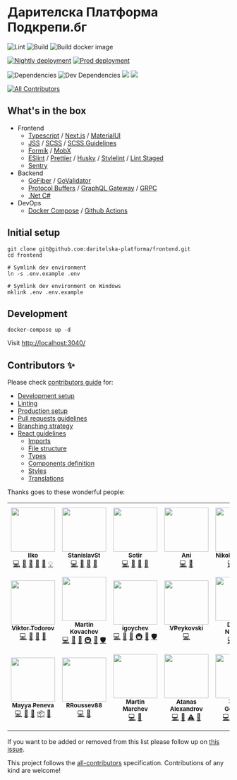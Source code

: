 # Дарителска Платформа Подкрепи.бг

![Lint](https://github.com/daritelska-platforma/frontend/workflows/Lint/badge.svg)
![Build](https://github.com/daritelska-platforma/frontend/workflows/Build/badge.svg)
![Build docker image](https://github.com/daritelska-platforma/frontend/workflows/Build%20docker%20image/badge.svg)

[![Nightly deployment](https://github.com/daritelska-platforma/frontend/actions/workflows/deploy-nightly.yml/badge.svg)](https://github.com/daritelska-platforma/frontend/actions/workflows/deploy-nightly.yml)
[![Prod deployment](https://github.com/daritelska-platforma/frontend/actions/workflows/deploy-prod.yml/badge.svg)](https://github.com/daritelska-platforma/frontend/actions/workflows/deploy-prod.yml)

![Dependencies](https://img.shields.io/david/daritelska-platforma/frontend?path=frontend)
![Dev Dependencies](https://img.shields.io/david/dev/daritelska-platforma/frontend?path=frontend)
![](https://img.shields.io/github/license/daritelska-platforma/frontend?path=frontend)
![](https://img.shields.io/github/issues/daritelska-platforma/frontend?path=frontend)

<!-- ALL-CONTRIBUTORS-BADGE:START - Do not remove or modify this section -->
[![All Contributors](https://img.shields.io/badge/all_contributors-21-orange.svg?style=flat-square)](#contributors-)
<!-- ALL-CONTRIBUTORS-BADGE:END -->

## What's in the box

- Frontend
  - [Typescript](https://www.typescriptlang.org/) / [Next.js](https://nextjs.org/) / [MaterialUI](https://material-ui.com/)
  - [JSS](https://cssinjs.org/?v=v10.5.1#react-jss-example) / [SCSS](https://sass-lang.com/) / [SCSS Guidelines](https://github.com/bjankord/stylelint-config-sass-guidelines)
  - [Formik](https://formik.org/) / [MobX](https://mobx.js.org/)
  - [ESlint](https://eslint.org/) / [Prettier](https://prettier.io/) / [Husky](https://github.com/typicode/husky) / [Stylelint](https://stylelint.io/) / [Lint Staged](https://github.com/okonet/lint-staged)
  - [Sentry](https://sentry.io/organizations/podkrepibg/)
- Backend
  - [GoFiber](https://gofiber.io/) / [GoValidator](https://github.com/asaskevich/govalidator)
  - [Protocol Buffers](https://developers.google.com/protocol-buffers) / [GraphQL Gateway](https://gqlgen.com/) / [GRPC](https://grpc.io/)
  - [.Net C#](https://docs.microsoft.com/en-us/dotnet/csharp/)
- DevOps
  - [Docker Compose](https://docs.docker.com/compose/) / [Github Actions](https://docs.github.com/en/free-pro-team@latest/actions/reference)

## Initial setup

```shell
git clone git@github.com:daritelska-platforma/frontend.git
cd frontend

# Symlink dev environment
ln -s .env.example .env

# Symlink dev environment on Windows
mklink .env .env.example
```

## Development

```shell
docker-compose up -d
```

Visit <http://localhost:3040/>

## Contributors ✨

Please check [contributors guide](https://github.com/daritelska-platforma/frontend/blob/master/CONTRIBUTING.md) for:

- [Development setup](https://github.com/daritelska-platforma/frontend/blob/master/CONTRIBUTING.md#development)
- [Linting](https://github.com/daritelska-platforma/frontend/blob/master/CONTRIBUTING.md#linting)
- [Production setup](https://github.com/daritelska-platforma/frontend/blob/master/CONTRIBUTING.md#production)
- [Pull requests guidelines](https://github.com/daritelska-platforma/frontend/blob/master/CONTRIBUTING.md#pull-requests)
- [Branching strategy](https://github.com/daritelska-platforma/frontend/blob/master/CONTRIBUTING.md#branching-strategy)
- [React guidelines](https://github.com/daritelska-platforma/frontend/blob/master/CONTRIBUTING.md#react-guidelines)
  - [Imports](https://github.com/daritelska-platforma/frontend/blob/master/CONTRIBUTING.md#imports)
  - [File structure](https://github.com/daritelska-platforma/frontend/blob/master/CONTRIBUTING.md#file-structure)
  - [Types](https://github.com/daritelska-platforma/frontend/blob/master/CONTRIBUTING.md#types)
  - [Components definition](https://github.com/daritelska-platforma/frontend/blob/master/CONTRIBUTING.md#components)
  - [Styles](https://github.com/daritelska-platforma/frontend/blob/master/CONTRIBUTING.md#styles)
  - [Translations](https://github.com/daritelska-platforma/frontend/blob/master/CONTRIBUTING.md#translations-i18n)

Thanks goes to these wonderful people:

<!-- ALL-CONTRIBUTORS-LIST:START - Do not remove or modify this section -->
<!-- prettier-ignore-start -->
<!-- markdownlint-disable -->
<table>
  <tr>
    <td align="center"><a href="https://stackoverflow.com/users/668245/kachar"><img src="https://avatars.githubusercontent.com/u/893608?v=4?s=100" width="100px;" alt=""/><br /><sub><b>Ilko</b></sub></a><br /><a href="https://github.com/daritelska-platforma/frontend/commits?author=kachar" title="Code">💻</a> <a href="https://github.com/daritelska-platforma/frontend/commits?author=kachar" title="Documentation">📖</a> <a href="https://github.com/daritelska-platforma/frontend/pulls?q=is%3Apr+reviewed-by%3Akachar" title="Reviewed Pull Requests">👀</a> <a href="#maintenance-kachar" title="Maintenance">🚧</a> <a href="https://github.com/daritelska-platforma/frontend/issues?q=author%3Akachar" title="Bug reports">🐛</a> <a href="#example-kachar" title="Examples">💡</a></td>
    <td align="center"><a href="http://stackoverflow.com/users/6163171/stanleys?tab=profile"><img src="https://avatars.githubusercontent.com/u/12186099?v=4?s=100" width="100px;" alt=""/><br /><sub><b>StanislavSt</b></sub></a><br /><a href="https://github.com/daritelska-platforma/frontend/commits?author=StanislavSt" title="Code">💻</a> <a href="https://github.com/daritelska-platforma/frontend/commits?author=StanislavSt" title="Documentation">📖</a> <a href="https://github.com/daritelska-platforma/frontend/pulls?q=is%3Apr+reviewed-by%3AStanislavSt" title="Reviewed Pull Requests">👀</a> <a href="#tool-StanislavSt" title="Tools">🔧</a></td>
    <td align="center"><a href="https://github.com/sotir-ls"><img src="https://avatars.githubusercontent.com/u/4455130?v=4?s=100" width="100px;" alt=""/><br /><sub><b>Sotir</b></sub></a><br /><a href="https://github.com/daritelska-platforma/frontend/commits?author=sotir-ls" title="Code">💻</a> <a href="https://github.com/daritelska-platforma/frontend/commits?author=sotir-ls" title="Documentation">📖</a> <a href="https://github.com/daritelska-platforma/frontend/pulls?q=is%3Apr+reviewed-by%3Asotir-ls" title="Reviewed Pull Requests">👀</a> <a href="#tool-sotir-ls" title="Tools">🔧</a></td>
    <td align="center"><a href="https://github.com/ani-kalpachka"><img src="https://avatars.githubusercontent.com/u/14351733?v=4?s=100" width="100px;" alt=""/><br /><sub><b>Ani</b></sub></a><br /><a href="https://github.com/daritelska-platforma/frontend/commits?author=ani-kalpachka" title="Code">💻</a> <a href="https://github.com/daritelska-platforma/frontend/commits?author=ani-kalpachka" title="Documentation">📖</a></td>
    <td align="center"><a href="https://github.com/Nikola-Andreev"><img src="https://avatars.githubusercontent.com/u/19424332?v=4?s=100" width="100px;" alt=""/><br /><sub><b>Nikola Andreev</b></sub></a><br /><a href="https://github.com/daritelska-platforma/frontend/commits?author=Nikola-Andreev" title="Code">💻</a> <a href="https://github.com/daritelska-platforma/frontend/commits?author=Nikola-Andreev" title="Documentation">📖</a> <a href="#tool-Nikola-Andreev" title="Tools">🔧</a></td>
    <td align="center"><a href="https://petkopavlovski.com/"><img src="https://avatars.githubusercontent.com/u/32264020?v=4?s=100" width="100px;" alt=""/><br /><sub><b>Pete Pavlovski</b></sub></a><br /><a href="https://github.com/daritelska-platforma/frontend/commits?author=arthas168" title="Code">💻</a> <a href="https://github.com/daritelska-platforma/frontend/commits?author=arthas168" title="Documentation">📖</a> <a href="https://github.com/daritelska-platforma/frontend/pulls?q=is%3Apr+reviewed-by%3Aarthas168" title="Reviewed Pull Requests">👀</a></td>
    <td align="center"><a href="https://github.com/uzuntonev"><img src="https://avatars.githubusercontent.com/u/51097961?v=4?s=100" width="100px;" alt=""/><br /><sub><b>Georgi Uzuntonev</b></sub></a><br /><a href="https://github.com/daritelska-platforma/frontend/commits?author=uzuntonev" title="Code">💻</a> <a href="https://github.com/daritelska-platforma/frontend/commits?author=uzuntonev" title="Documentation">📖</a> <a href="https://github.com/daritelska-platforma/frontend/pulls?q=is%3Apr+reviewed-by%3Auzuntonev" title="Reviewed Pull Requests">👀</a> <a href="#tool-uzuntonev" title="Tools">🔧</a></td>
  </tr>
  <tr>
    <td align="center"><a href="https://github.com/vikinatora"><img src="https://avatars.githubusercontent.com/u/29047760?v=4?s=100" width="100px;" alt=""/><br /><sub><b>Viktor Todorov</b></sub></a><br /><a href="https://github.com/daritelska-platforma/frontend/commits?author=vikinatora" title="Code">💻</a> <a href="https://github.com/daritelska-platforma/frontend/commits?author=vikinatora" title="Documentation">📖</a> <a href="https://github.com/daritelska-platforma/frontend/pulls?q=is%3Apr+reviewed-by%3Avikinatora" title="Reviewed Pull Requests">👀</a> <a href="#tool-vikinatora" title="Tools">🔧</a></td>
    <td align="center"><a href="http://www.nimasystems.com"><img src="https://avatars.githubusercontent.com/u/126405?v=4?s=100" width="100px;" alt=""/><br /><sub><b>Martin Kovachev</b></sub></a><br /><a href="https://github.com/daritelska-platforma/frontend/commits?author=miraclebg" title="Code">💻</a> <a href="https://github.com/daritelska-platforma/frontend/commits?author=miraclebg" title="Documentation">📖</a> <a href="#tool-miraclebg" title="Tools">🔧</a> <a href="#infra-miraclebg" title="Infrastructure (Hosting, Build-Tools, etc)">🚇</a> <a href="#maintenance-miraclebg" title="Maintenance">🚧</a> <a href="#security-miraclebg" title="Security">🛡️</a></td>
    <td align="center"><a href="https://github.com/igoychev"><img src="https://avatars.githubusercontent.com/u/7055304?v=4?s=100" width="100px;" alt=""/><br /><sub><b>igoychev</b></sub></a><br /><a href="https://github.com/daritelska-platforma/frontend/commits?author=igoychev" title="Code">💻</a> <a href="https://github.com/daritelska-platforma/frontend/commits?author=igoychev" title="Documentation">📖</a> <a href="#tool-igoychev" title="Tools">🔧</a> <a href="#infra-igoychev" title="Infrastructure (Hosting, Build-Tools, etc)">🚇</a> <a href="#maintenance-igoychev" title="Maintenance">🚧</a> <a href="#security-igoychev" title="Security">🛡️</a></td>
    <td align="center"><a href="https://github.com/VPeykovski"><img src="https://avatars.githubusercontent.com/u/22998082?v=4?s=100" width="100px;" alt=""/><br /><sub><b>VPeykovski</b></sub></a><br /><a href="https://github.com/daritelska-platforma/frontend/commits?author=VPeykovski" title="Code">💻</a></td>
    <td align="center"><a href="https://github.com/dimitur2204"><img src="https://avatars.githubusercontent.com/u/61479393?v=4?s=100" width="100px;" alt=""/><br /><sub><b>Dimitar Nizamov</b></sub></a><br /><a href="https://github.com/daritelska-platforma/frontend/commits?author=dimitur2204" title="Code">💻</a> <a href="https://github.com/daritelska-platforma/frontend/commits?author=dimitur2204" title="Documentation">📖</a> <a href="#tool-dimitur2204" title="Tools">🔧</a></td>
    <td align="center"><a href="https://github.com/xenry"><img src="https://avatars.githubusercontent.com/u/534600?v=4?s=100" width="100px;" alt=""/><br /><sub><b>Andrey Marchev</b></sub></a><br /><a href="https://github.com/daritelska-platforma/frontend/commits?author=xenry" title="Code">💻</a> <a href="https://github.com/daritelska-platforma/frontend/commits?author=xenry" title="Documentation">📖</a> <a href="#tool-xenry" title="Tools">🔧</a> <a href="#platform-xenry" title="Packaging/porting to new platform">📦</a> <a href="https://github.com/daritelska-platforma/frontend/pulls?q=is%3Apr+reviewed-by%3Axenry" title="Reviewed Pull Requests">👀</a></td>
    <td align="center"><a href="https://github.com/dianakarcheva"><img src="https://avatars.githubusercontent.com/u/47477592?v=4?s=100" width="100px;" alt=""/><br /><sub><b>dianakarcheva</b></sub></a><br /><a href="https://github.com/daritelska-platforma/frontend/commits?author=dianakarcheva" title="Code">💻</a> <a href="https://github.com/daritelska-platforma/frontend/commits?author=dianakarcheva" title="Documentation">📖</a> <a href="#tool-dianakarcheva" title="Tools">🔧</a> <a href="#platform-dianakarcheva" title="Packaging/porting to new platform">📦</a> <a href="https://github.com/daritelska-platforma/frontend/pulls?q=is%3Apr+reviewed-by%3Adianakarcheva" title="Reviewed Pull Requests">👀</a></td>
  </tr>
  <tr>
    <td align="center"><a href="https://github.com/mayapeneva"><img src="https://avatars.githubusercontent.com/u/25232447?v=4?s=100" width="100px;" alt=""/><br /><sub><b>Mayya Peneva</b></sub></a><br /><a href="https://github.com/daritelska-platforma/frontend/commits?author=mayapeneva" title="Code">💻</a> <a href="https://github.com/daritelska-platforma/frontend/commits?author=mayapeneva" title="Documentation">📖</a> <a href="#tool-mayapeneva" title="Tools">🔧</a> <a href="#platform-mayapeneva" title="Packaging/porting to new platform">📦</a> <a href="https://github.com/daritelska-platforma/frontend/pulls?q=is%3Apr+reviewed-by%3Amayapeneva" title="Reviewed Pull Requests">👀</a></td>
    <td align="center"><a href="https://github.com/RRoussev88"><img src="https://avatars.githubusercontent.com/u/32360024?v=4?s=100" width="100px;" alt=""/><br /><sub><b>RRoussev88</b></sub></a><br /><a href="https://github.com/daritelska-platforma/frontend/commits?author=RRoussev88" title="Code">💻</a> <a href="https://github.com/daritelska-platforma/frontend/commits?author=RRoussev88" title="Documentation">📖</a></td>
    <td align="center"><a href="https://github.com/marchev"><img src="https://avatars.githubusercontent.com/u/2691408?v=4?s=100" width="100px;" alt=""/><br /><sub><b>Martin Marchev</b></sub></a><br /><a href="https://github.com/daritelska-platforma/frontend/commits?author=marchev" title="Code">💻</a> <a href="https://github.com/daritelska-platforma/frontend/commits?author=marchev" title="Documentation">📖</a></td>
    <td align="center"><a href="https://atanas-alexandrov.de"><img src="https://avatars.githubusercontent.com/u/56699232?v=4?s=100" width="100px;" alt=""/><br /><sub><b>Atanas Alexandrov</b></sub></a><br /><a href="https://github.com/daritelska-platforma/frontend/commits?author=cupakob" title="Code">💻</a> <a href="https://github.com/daritelska-platforma/frontend/commits?author=cupakob" title="Documentation">📖</a> <a href="https://github.com/daritelska-platforma/frontend/commits?author=cupakob" title="Tests">⚠️</a> <a href="https://github.com/daritelska-platforma/frontend/issues?q=author%3Acupakob" title="Bug reports">🐛</a></td>
    <td align="center"><a href="https://github.com/tanyogeorgiev"><img src="https://avatars.githubusercontent.com/u/17822617?v=4?s=100" width="100px;" alt=""/><br /><sub><b>Tanyo Georgiev</b></sub></a><br /><a href="https://github.com/daritelska-platforma/frontend/commits?author=tanyogeorgiev" title="Code">💻</a> <a href="https://github.com/daritelska-platforma/frontend/commits?author=tanyogeorgiev" title="Documentation">📖</a> <a href="#tool-tanyogeorgiev" title="Tools">🔧</a> <a href="#platform-tanyogeorgiev" title="Packaging/porting to new platform">📦</a></td>
    <td align="center"><a href="https://github.com/stanimirdim92"><img src="https://avatars.githubusercontent.com/u/42135030?v=4?s=100" width="100px;" alt=""/><br /><sub><b>Stanimir Dimitrov</b></sub></a><br /><a href="https://github.com/daritelska-platforma/frontend/commits?author=stanimirdim92" title="Code">💻</a> <a href="https://github.com/daritelska-platforma/frontend/commits?author=stanimirdim92" title="Documentation">📖</a> <a href="#tool-stanimirdim92" title="Tools">🔧</a> <a href="#platform-stanimirdim92" title="Packaging/porting to new platform">📦</a> <a href="https://github.com/daritelska-platforma/frontend/commits?author=stanimirdim92" title="Tests">⚠️</a> <a href="https://github.com/daritelska-platforma/frontend/pulls?q=is%3Apr+reviewed-by%3Astanimirdim92" title="Reviewed Pull Requests">👀</a></td>
    <td align="center"><a href="https://github.com/imilchev"><img src="https://avatars.githubusercontent.com/u/16187050?v=4?s=100" width="100px;" alt=""/><br /><sub><b>Ivan Milchev</b></sub></a><br /><a href="https://github.com/daritelska-platforma/frontend/commits?author=imilchev" title="Code">💻</a> <a href="https://github.com/daritelska-platforma/frontend/commits?author=imilchev" title="Documentation">📖</a> <a href="#tool-imilchev" title="Tools">🔧</a> <a href="#platform-imilchev" title="Packaging/porting to new platform">📦</a> <a href="https://github.com/daritelska-platforma/frontend/commits?author=imilchev" title="Tests">⚠️</a> <a href="https://github.com/daritelska-platforma/frontend/pulls?q=is%3Apr+reviewed-by%3Aimilchev" title="Reviewed Pull Requests">👀</a></td>
  </tr>
</table>

<!-- markdownlint-restore -->
<!-- prettier-ignore-end -->

<!-- ALL-CONTRIBUTORS-LIST:END -->

If you want to be added or removed from this list please follow up on [this issue](https://github.com/daritelska-platforma/frontend/issues/2).

This project follows the [all-contributors](https://github.com/all-contributors/all-contributors) specification. Contributions of any kind are welcome!
